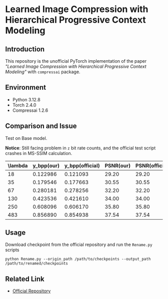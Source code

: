 # Learned Image Compression with Hierarchical Progressive Context Modeling

## Introduction

This repository is the unofficial PyTorch implementation of the paper *"Learned Image Compression with Hierarchical Progressive Context Modeling"* with `compressai` package.

## Environment

- Python 3.12.8
- Torch 2.4.0
- Compressai 1.2.6

## Comparison and Issue

Test on Base model.

**Notice**: Still facing problem in `z` bit rate counts, and the official test script crashes in MS-SSIM calculation.

| \lambda | y_bpp(our) | y_bpp(official) | PSNR(our) | PSNR(official)|
|----------|-----------|-----------------|------------|------------------|
|18|0.122986|0.121093|29.20|29.20|
|35|0.179546|0.177663|30.55|30.55|
|67|0.280181|0.278256|32.20|32.20|
|130|0.423536|0.421610|34.00|34.00|
|250|0.608096|0.606170|35.80|35.80| 
|483|0.856890|0.854938|37.54|37.54|   


## Usage

Download checkpoint from the official repository and run the `Rename.py` scripts

```
python Rename.py --origin_path /path/to/checkpoints --output_path /path/to/renamed/checkpoints
```



## Related Link

- [Official Repository](https://github.com/lyq133/LIC-HPCM)
